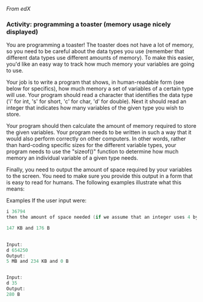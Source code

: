 *From edX*

### Activity: programming a toaster (memory usage nicely displayed)

You are programming a toaster! The toaster does not have a lot of memory, so you need to be careful about the data types you use (remember that different data types use different amounts of memory). To make this easier, you'd like an easy way to track how much memory your variables are going to use.

Your job is to write a program that shows, in human-readable form (see below for specifics), how much memory a set of variables of a certain type will use. Your program should read a character that identifies the data type ('i' for int, 's' for short, 'c' for char, 'd' for double). Next it should read an integer that indicates how many variables of the given type you wish to store.

Your program should then calculate the amount of memory required to store the given variables. Your program needs to be written in such a way that it would also perform correctly on other computers. In other words, rather than hard-coding specific sizes for the different variable types, your program needs to use the "sizeof()" function to determine how much memory an individual variable of a given type needs.

Finally, you need to output the amount of space required by your variables to the screen. You need to make sure you provide this output in a form that is easy to read for humans. The following examples illustrate what this means:

Examples
If the user input were:

```c
i 36794
then the amount of space needed (if we assume that an integer uses 4 bytes in memory) would be 4*36794 = 147176 bytes. This corresponds to 147 kilobytes and 176 bytes, so the output should be:

147 KB and 176 B
 

Input:
d 654250
Output:
5 MB and 234 KB and 0 B


Input:
d 35
Output:
280 B
```